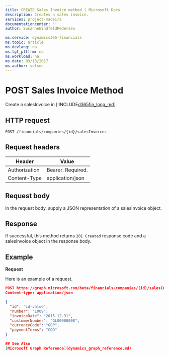 ```yaml
---
title: CREATE Sales Invoice method | Microsoft Docs
description: Creates a sales invoice.
services: project-madeira
documentationcenter: ''
author: SusanneWindfeldPedersen

ms.service: dynamics365-financials
ms.topic: article
ms.devlang: na
ms.tgt_pltfrm: na
ms.workload: na
ms.date: 03/13/2017
ms.author: solsen
---
```


# POST Sales Invoice Method
Create a salesInvoice in [!INCLUDE[d365fin_long_md](../dynamics-nav/includes/d365fin_long_md.md)].

## HTTP request

```
POST /financials/companies/{id}/salesInvoices
```

## Request headers

|Header|Value|
|------|-----|
|Authorization  |Bearer. Required.    |
|Content-Type  |application/json    |

## Request body
In the request body, supply a JSON representation of a salesInvoice object.

## Response
If successful, this method returns ```201 Created``` response code and a salesInvoice object in the response body.

## Example

**Request**

Here is an example of a request.

```json
POST https://graph.microsoft.com/beta/financials/companies/{id}/salesInvoices
Content-type: application/json

{
  "id": "id-value",
  "number": "1009",
  "invoiceDate": "2015-12-31",
  "customerNumber": "GL00000008",
  "currencyCode": "GBP",
  "paymentTerms": "COD"
}

## See Also
[Microsoft Graph Reference](dynamics_graph_reference.md)  
